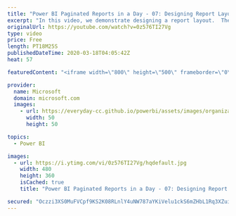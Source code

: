 ```yaml
---
title: "Power BI Paginated Reports in a Day - 07: Designing Report Layouts - Part 4"
excerpt: "In this video, we demonstrate designing a report layout.  The Power BI Paginated Reports in a Day online course aims to empower you as a report author with the technical knowledge required to create, publish, and distribute Power BI paginated reports. We recommend you watch the videos in the recorded"
originalUrl: https://youtube.com/watch?v=0z576TI27Vg
type: video
price: Free
length: PT18M25S
publishedDateTime: 2020-03-18T04:05:42Z
heat: 57

featuredContent: "<iframe width=\"800\" height=\"500\" frameborder=\"0\" src=\"https://www.youtube.com/embed/0z576TI27Vg\" allow=\"accelerometer; autoplay; encrypted-media; gyroscope; picture-in-picture\" allowfullscreen></iframe>"

provider:
  name: Microsoft
  domain: microsoft.com
  images:
    - url: https://everyday-cc.github.io/powerbi/assets/images/organizations/microsoft.com-50x50.jpg
      width: 50
      height: 50

topics:
  - Power BI

images:
  - url: https://i.ytimg.com/vi/0z576TI27Vg/hqdefault.jpg
    width: 480
    height: 360
    isCached: true
    title: "Power BI Paginated Reports in a Day - 07: Designing Report Layouts - Part 4"

secured: "Oczzi3XS0MuFVCpf9KS2K08RLnlY4uNW787aYKiVelu1ckS6mZHbL1Rq3XZuiPm2yvj72STD9r3yYyD64wQN2+nJMbJNoZwds7TM+koZGoR+Qbcnjtpv/etI3FbMQiuV2cxXXsP27Cl3xljQQVuvVA5/s3OEPKHuVVa+9GzPch8ggRQ0UpW71s7TDgDAuHCiPaISHf9/PyG8/5ekycYcOlOjpa3ESwvkk+dpH9T8LzK2BUtaO0Aa0rGuPNHQyZxXyr01ymbBI8r9MNZIaD5TAspXcPwCvHol+rnCQW8B8k06/0HmzZeHr1fQj/glxfZID6JvdB17h86JfzwwCQdrKBzygFveeuD4JZw7TfYMJTWrDT/bPU6jPTWXNDy7LEQKS37qyQ5CmuoXaYp9mo0LObTPERey2bFPBaE/3y8osXM=;v4ngM/dxxyTOrcI0mIDNJA=="
---
```


